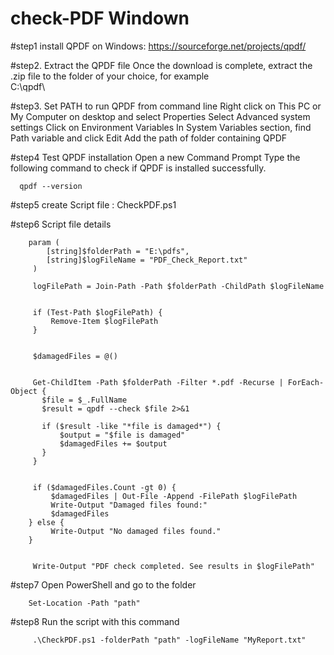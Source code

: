 # check-PDF Windown

#step1 install QPDF on Windows:
https://sourceforge.net/projects/qpdf/
 
#step2. Extract the QPDF file
Once the download is complete, extract the .zip file to the folder of your choice, for example  
 C:\qpdf\

#step3. Set PATH to run QPDF from command line
Right click on This PC or My Computer on desktop and select Properties
Select Advanced system settings
Click on Environment Variables
In System Variables section, find Path variable and click Edit
Add the path of folder containing QPDF

#step4  Test QPDF installation
Open a new Command Prompt Type the following command to check if QPDF is installed successfully.

      qpdf --version


#step5 create Script file : CheckPDF.ps1

#step6 Script file details

        param (
            [string]$folderPath = "E:\pdfs",  
            [string]$logFileName = "PDF_Check_Report.txt"  
         )
   
         logFilePath = Join-Path -Path $folderPath -ChildPath $logFileName
   
   
         if (Test-Path $logFilePath) {
             Remove-Item $logFilePath
         }
     
     
         $damagedFiles = @()
     
     
         Get-ChildItem -Path $folderPath -Filter *.pdf -Recurse | ForEach-Object {
           $file = $_.FullName
           $result = qpdf --check $file 2>&1
         
           if ($result -like "*file is damaged*") {
               $output = "$file is damaged"
               $damagedFiles += $output  
           }
         }
     
     
         if ($damagedFiles.Count -gt 0) {
             $damagedFiles | Out-File -Append -FilePath $logFilePath
             Write-Output "Damaged files found:"
             $damagedFiles
        } else {
             Write-Output "No damaged files found."
        }
     
     
         Write-Output "PDF check completed. See results in $logFilePath"


#step7 Open PowerShell and go to the folder
        
        Set-Location -Path "path"

#step8 Run the script with this command
         
         .\CheckPDF.ps1 -folderPath "path" -logFileName "MyReport.txt"


